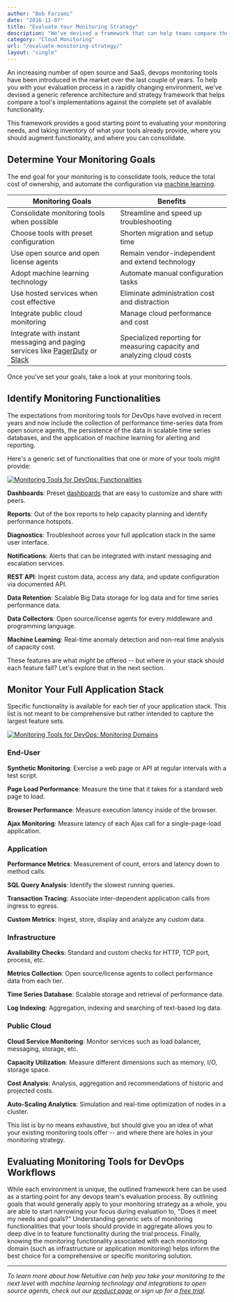```yaml
---
author: "Bob Farzami"
date: "2016-11-07"
title: "Evaluate Your Monitoring Strategy"
description: "We’ve devised a framework that can help teams compare their implementations against the complete set of available monitoring tools for DevOps."
category: "Cloud Monitoring"
url: "/evaluate-monitoring-strategy/"
layout: "single"
---
```

An increasing number of open source and SaaS, devops monitoring tools have been introduced in the market over the last couple of years. To help you with your evaluation process in a rapidly changing environment, we've devised a generic reference architecture and strategy framework that helps compare a tool's implementations against the complete set of available functionality.

This framework provides a good starting point to evaluating your monitoring needs, and taking inventory of what your tools already provide, where you should augment functionality, and where you can consolidate.

Determine Your Monitoring Goals
-------------------------------

The end goal for your monitoring is to consolidate tools, reduce the total cost of ownership, and automate the configuration via [machine learning](/product/anomaly-detection).

| Monitoring Goals | Benefits |
| --- | --- |
| Consolidate monitoring tools when possible | Streamline and speed up troubleshooting |
| Choose tools with preset configuration | Shorten migration and setup time |
| Use open source and open license agents | Remain vendor-independent and extend technology |
| Adopt machine learning technology | Automate manual configuration tasks |
| Use hosted services when cost effective | Eliminate administration cost and distraction |
| Integrate public cloud monitoring | Manage cloud performance and cost |
| Integrate with instant messaging and paging services like [PagerDuty](/combining-netuitive-and-pagerduty-for-monitoring-alarms) or [Slack](/slack-channel-integration) | Specialized reporting for measuring capacity and analyzing cloud costs |

Once you've set your goals, take a look at your monitoring tools.

Identify Monitoring Functionalities
-----------------------------------

The expectations from monitoring tools for DevOps have evolved in recent years and now include the collection of performance time-series data from open source agents, the persistence of the data in scalable time series databases, and the application of machine learning for alerting and reporting.

Here's a generic set of functionalities that one or more of your tools might provide:

[![Monitoring Tools for DevOps: Functionalities](https://s3-us-west-2.amazonaws.com/com-netuitive-app-usw2-public/wp-content/uploads/2017/07/Monitoring-Tools-and-Functionalities-1024x500.png)](https://s3-us-west-2.amazonaws.com/com-netuitive-app-usw2-public/wp-content/uploads/2017/07/Monitoring-Tools-and-Functionalities.png)

**Dashboards**: Preset [dashboards](/product/dashboards-and-reports) that are easy to customize and share with peers.

**Reports**: Out of the box reports to help capacity planning and identify performance hotspots.

**Diagnostics**: Troubleshoot across your full application stack in the same user interface.

**Notifications**: Alerts that can be integrated with instant messaging and escalation services.

**REST API**: Ingest custom data, access any data, and update configuration via documented API.

**Data Retention**: Scalable Big Data storage for log data and for time series performance data.

**Data Collectors**:  Open source/license agents for every middleware and programming language.

**Machine Learning**: Real-time anomaly detection and non-real time analysis of capacity cost.

These features are what *might* be offered -- but where in your stack should each feature fall? Let's explore that in the next section.

Monitor Your Full Application Stack
-----------------------------------

Specific functionality is available for each tier of your application stack. This list is not meant to be comprehensive but rather intended to capture the largest feature sets.

[![Monitoring Tools for DevOps: Monitoring Domains](https://s3-us-west-2.amazonaws.com/com-netuitive-app-usw2-public/wp-content/uploads/2017/07/DevOps-Monitoring-Domains.png)](https://s3-us-west-2.amazonaws.com/com-netuitive-app-usw2-public/wp-content/uploads/2017/07/DevOps-Monitoring-Domains.png)

### End-User

**Synthetic Monitoring**: Exercise a web page or API at regular intervals with a test script.

**Page Load Performance**: Measure the time that it takes for a standard web page to load.

**Browser Performance**: Measure execution latency inside of the browser.

**Ajax Monitoring**: Measure latency of each Ajax call for a single-page-load application.

### Application

**Performance Metrics**: Measurement of count, errors and latency down to method calls.

**SQL Query Analysis**: Identify the slowest running queries.

**Transaction Tracing**: Associate inter-dependent application calls from ingress to egress.

**Custom Metrics**: Ingest, store, display and analyze any custom data.

### Infrastructure

**Availability Checks**: Standard and custom checks for HTTP, TCP port, process, etc.

**Metrics Collection**: Open source/license agents to collect performance data from each tier.

**Time Series Database**: Scalable storage and retrieval of performance data.

**Log Indexing**: Aggregation, indexing and searching of text-based log data.

### Public Cloud

**Cloud Service Monitoring**: Monitor services such as load balancer, messaging, storage, etc.

**Capacity Utilization**: Measure different dimensions such as memory, I/O, storage space.

**Cost Analysis**: Analysis, aggregation and recommendations of historic and projected costs.

**Auto-Scaling Analytics**: Simulation and real-time optimization of nodes in a cluster.

This list is by no means exhaustive, but should give you an idea of what your existing monitoring tools offer -- and where there are holes in your monitoring strategy.

Evaluating Monitoring Tools for DevOps Workflows
------------------------------------------------

While each environment is unique, the outlined framework here can be used as a starting point for any devops team's evaluation process. By outlining goals that would generally apply to your monitoring strategy as a whole, you are able to start narrowing your focus during evaluation to, "Does it meet my needs and goals?" Understanding generic sets of monitoring functionalities that your tools should provide in aggregate allows you to deep dive in to feature functionality during the trial process. Finally, knowing the monitoring functionality associated with each monitoring domain (such as infrastructure or application monitoring) helps inform the best choice for a comprehensive or specific monitoring solution.

* * * * *

*To learn more about how Netuitive can help you take your monitoring to the next level with machine learning technology and integrations to open source agents, check out our [product page](/product) or sign up for a [free trial](/signup).*
